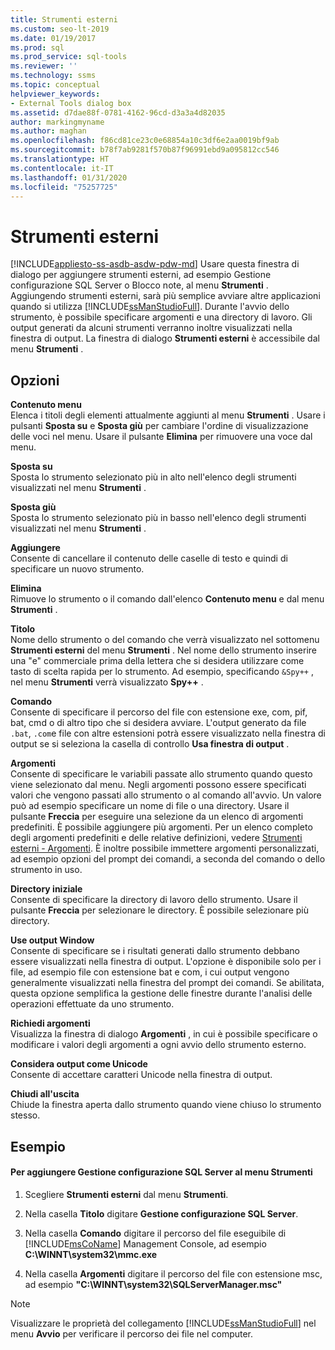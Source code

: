 ```yaml
---
title: Strumenti esterni
ms.custom: seo-lt-2019
ms.date: 01/19/2017
ms.prod: sql
ms.prod_service: sql-tools
ms.reviewer: ''
ms.technology: ssms
ms.topic: conceptual
helpviewer_keywords:
- External Tools dialog box
ms.assetid: d7dae88f-0781-4162-96cd-d3a3a4d82035
author: markingmyname
ms.author: maghan
ms.openlocfilehash: f86cd81ce23c0e68854a10c3df6e2aa0019bf9ab
ms.sourcegitcommit: b78f7ab9281f570b87f96991ebd9a095812cc546
ms.translationtype: HT
ms.contentlocale: it-IT
ms.lasthandoff: 01/31/2020
ms.locfileid: "75257725"
---
```

# <a name="external-tools"></a>Strumenti esterni
[!INCLUDE[appliesto-ss-asdb-asdw-pdw-md](../../includes/appliesto-ss-asdb-asdw-pdw-md.md)]
Usare questa finestra di dialogo per aggiungere strumenti esterni, ad esempio Gestione configurazione SQL Server o Blocco note, al menu **Strumenti** . Aggiungendo strumenti esterni, sarà più semplice avviare altre applicazioni quando si utilizza [!INCLUDE[ssManStudioFull](../../includes/ssmanstudiofull-md.md)]. Durante l'avvio dello strumento, è possibile specificare argomenti e una directory di lavoro. Gli output generati da alcuni strumenti verranno inoltre visualizzati nella finestra di output. La finestra di dialogo **Strumenti esterni** è accessibile dal menu **Strumenti** .  
  
## <a name="options"></a>Opzioni  
**Contenuto menu**  
Elenca i titoli degli elementi attualmente aggiunti al menu **Strumenti** . Usare i pulsanti **Sposta su** e **Sposta giù** per cambiare l'ordine di visualizzazione delle voci nel menu. Usare il pulsante **Elimina** per rimuovere una voce dal menu.  
  
**Sposta su**  
Sposta lo strumento selezionato più in alto nell'elenco degli strumenti visualizzati nel menu **Strumenti** .  
  
**Sposta giù**  
Sposta lo strumento selezionato più in basso nell'elenco degli strumenti visualizzati nel menu **Strumenti** .  
  
**Aggiungere**  
Consente di cancellare il contenuto delle caselle di testo e quindi di specificare un nuovo strumento.  
  
**Elimina**  
Rimuove lo strumento o il comando dall'elenco **Contenuto menu** e dal menu **Strumenti** .  
  
**Titolo**  
Nome dello strumento o del comando che verrà visualizzato nel sottomenu **Strumenti esterni** del menu **Strumenti** . Nel nome dello strumento inserire una "e" commerciale prima della lettera che si desidera utilizzare come tasto di scelta rapida per lo strumento. Ad esempio, specificando `&Spy++` , nel menu **Strumenti** verrà visualizzato **Spy++** .  
  
**Comando**  
Consente di specificare il percorso del file con estensione exe, com, pif, bat, cmd o di altro tipo che si desidera avviare. L'output generato da file `.bat`, `.com`e file con altre estensioni potrà essere visualizzato nella finestra di output se si seleziona la casella di controllo **Usa finestra di output** .  
  
**Argomenti**  
Consente di specificare le variabili passate allo strumento quando questo viene selezionato dal menu. Negli argomenti possono essere specificati valori che vengono passati allo strumento o al comando all'avvio. Un valore può ad esempio specificare un nome di file o una directory. Usare il pulsante **Freccia** per eseguire una selezione da un elenco di argomenti predefiniti. È possibile aggiungere più argomenti. Per un elenco completo degli argomenti predefiniti e delle relative definizioni, vedere [Strumenti esterni - Argomenti](../../ssms/use-of-sql-server-features-and-capabilities-wwi-oltp.md). È inoltre possibile immettere argomenti personalizzati, ad esempio opzioni del prompt dei comandi, a seconda del comando o dello strumento in uso.  
  
**Directory iniziale**  
Consente di specificare la directory di lavoro dello strumento. Usare il pulsante **Freccia** per selezionare le directory. È possibile selezionare più directory.  
  
**Use output Window**  
Consente di specificare se i risultati generati dallo strumento debbano essere visualizzati nella finestra di output. L'opzione è disponibile solo per i file, ad esempio file con estensione bat e com, i cui output vengono generalmente visualizzati nella finestra del prompt dei comandi. Se abilitata, questa opzione semplifica la gestione delle finestre durante l'analisi delle operazioni effettuate da uno strumento.  
  
**Richiedi argomenti**  
Visualizza la finestra di dialogo **Argomenti** , in cui è possibile specificare o modificare i valori degli argomenti a ogni avvio dello strumento esterno.  
  
**Considera output come Unicode**  
Consente di accettare caratteri Unicode nella finestra di output.  
  
**Chiudi all'uscita**  
Chiude la finestra aperta dallo strumento quando viene chiuso lo strumento stesso.  
  
## <a name="example"></a>Esempio  
  
#### <a name="to-add-sql-server-configuration-manager-to-the-tools-menu"></a>Per aggiungere Gestione configurazione SQL Server al menu Strumenti  
  
1.  Scegliere **Strumenti esterni** dal menu **Strumenti**.  
  
2.  Nella casella **Titolo** digitare **Gestione configurazione SQL Server**.  
  
3.  Nella casella **Comando** digitare il percorso del file eseguibile di [!INCLUDE[msCoName](../../includes/msconame_md.md)] Management Console, ad esempio **C:\WINNT\system32\mmc.exe**  
  
4.  Nella casella **Argomenti** digitare il percorso del file con estensione msc, ad esempio **"C:\WINNT\system32\SQLServerManager.msc"**  
  
> [!NOTE]  
> Visualizzare le proprietà del collegamento [!INCLUDE[ssManStudioFull](../../includes/ssmanstudiofull-md.md)] nel menu **Avvio** per verificare il percorso dei file nel computer.  
